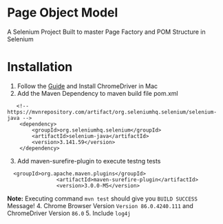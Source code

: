 # Page Object Model
A Selenium Project Built to master Page Factory and POM Structure in Selenium

# Installation
1. Follow the [Guide](https://www.kenst.com/2015/03/including-the-chromedriver-location-in-macos-system-path/) and  Install ChromeDriver in  Mac
2. Add the Maven Dependency to maven build file pom.xml
```
   <!-- https://mvnrepository.com/artifact/org.seleniumhq.selenium/selenium-java -->
    <dependency>
        <groupId>org.seleniumhq.selenium</groupId>
        <artifactId>selenium-java</artifactId>
        <version>3.141.59</version>
    </dependency>
```
3. Add maven-surefire-plugin to execute testng tests
```
  <groupId>org.apache.maven.plugins</groupId>
                <artifactId>maven-surefire-plugin</artifactId>
                <version>3.0.0-M5</version>
```
**Note:** Executing command `mvn test` should give you `BUILD SUCCESS` Message!
4. Chrome Browser Version `Version 86.0.4240.111` and ChromeDriver Version `86.0`
5. Include `log4j`
